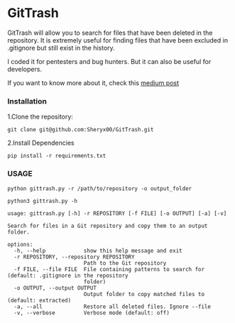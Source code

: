 # GitTrash

GitTrash will allow you to search for files that have been deleted in the repository. It is extremely useful for finding files that have been excluded in .gitignore but still exist in the history.

I coded it for pentesters and bug hunters. But it can also be useful for developers.

If you want to know more about it, check this [medium post](https://medium.com/@sheryx00/gittrash-digging-deep-into-git-repositories-for-hidden-treasures-dfa6b3ff9251)

### Installation

1.Clone the repository:

`git clone git@github.com:Sheryx00/GitTrash.git`

2.Install Dependencies 

 `pip install -r requirements.txt`


### USAGE

`python gittrash.py -r /path/to/repository -o output_folder`


```
python3 gittrash.py -h

usage: gittrash.py [-h] -r REPOSITORY [-f FILE] [-o OUTPUT] [-a] [-v]

Search for files in a Git repository and copy them to an output folder.

options:
  -h, --help            show this help message and exit
  -r REPOSITORY, --repository REPOSITORY
                        Path to the Git repository
  -f FILE, --file FILE  File containing patterns to search for (default: .gitignore in the repository
                        folder)
  -o OUTPUT, --output OUTPUT
                        Output folder to copy matched files to (default: extracted)
  -a, --all             Restore all deleted files. Ignore --file
  -v, --verbose         Verbose mode (default: off)
```